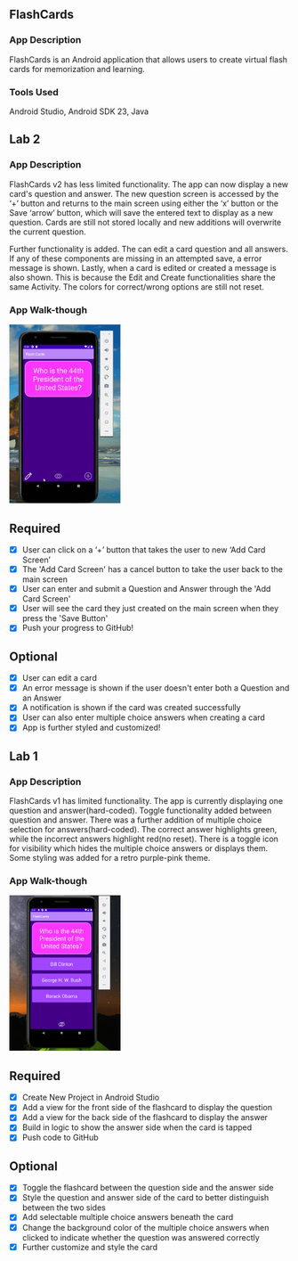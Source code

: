 ## FlashCards

### App Description
FlashCards is an Android application that allows users to create virtual flash cards for memorization and learning.

### Tools Used
Android Studio, Android SDK 23, Java

## Lab 2

### App Description
FlashCards v2 has less limited functionality. The app can now display a new card's question and answer. The new question screen is accessed by the ‘+’ button and
returns to the main screen using either the ‘x’ button or the Save ‘arrow’ button, which will save the entered text to display as a new question. Cards are still not stored locally and new additions will overwrite the current question.

Further functionality is added. The can edit a card question and all answers. If any of these components are missing in an attempted save, a error message is shown. Lastly,
when a card is edited or created a message is also shown. This is because the Edit and Create functionalities share the same Activity. The colors for correct/wrong options are still not reset.

### App Walk-though
<img src="lab2-v2.gif" width=200><br>


## Required
- [x] User can click on a ‘+’ button that takes the user to new ‘Add Card Screen’
- [x] The 'Add Card Screen' has a cancel button to take the user back to the main screen
- [x] User can enter and submit a Question and Answer through the 'Add Card Screen'
- [x] User will see the card they just created on the main screen when they press the 'Save Button'
- [x] Push your progress to GitHub!

## Optional
- [x] User can edit a card
- [x] An error message is shown if the user doesn't enter both a Question and an Answer
- [x] A notification is shown if the card was created successfully
- [x] User can also enter multiple choice answers when creating a card
- [x] App is further styled and customized!

## Lab 1

### App Description
FlashCards v1 has limited functionality. The app is currently displaying one question and answer(hard-coded).
Toggle functionality added between question and answer. 
There was a further addition of multiple choice selection for answers(hard-coded). 
The correct answer highlights green, while the incorrect answers highlight red(no reset). 
There is a toggle icon for visibility which hides the multiple choice answers or displays them.
Some styling was added for a retro purple-pink theme.

### App Walk-though

<img src="lab1-v2.gif" width=200><br>

## Required
- [x] Create New Project in Android Studio
- [x] Add a view for the front side of the flashcard to display the question
- [x] Add a view for the back side of the flashcard to display the answer
- [x] Build in logic to show the answer side when the card is tapped
- [x] Push code to GitHub
## Optional
- [x] Toggle the flashcard between the question side and the answer side
- [x] Style the question and answer side of the card to better distinguish between the two sides
- [x] Add selectable multiple choice answers beneath the card
- [x] Change the background color of the multiple choice answers when clicked to indicate whether the question was answered correctly
- [x] Further customize and style the card
